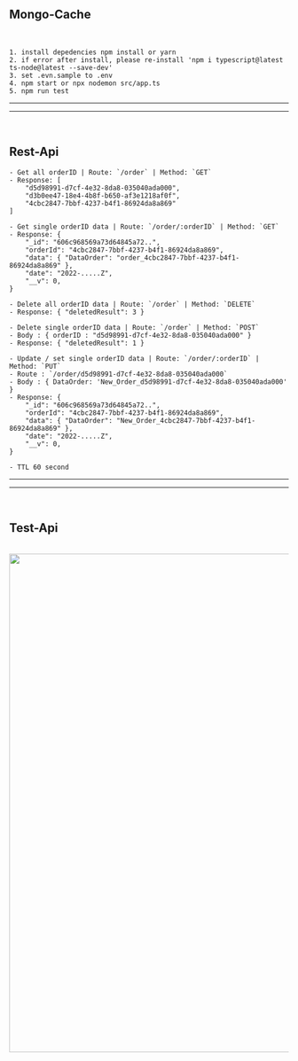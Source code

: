 ## Mongo-Cache 

<div>
  <br>
</div>

```
1. install depedencies npm install or yarn
2. if error after install, please re-install 'npm i typescript@latest ts-node@latest --save-dev'
3. set .evn.sample to .env
4. npm start or npx nodemon src/app.ts
5. npm run test
```

------------------------------------------------------------
------------------------------------------------------------

<div>
  <br>
</div>

## Rest-Api
```
- Get all orderID | Route: `/order` | Method: `GET`
- Response: [
    "d5d98991-d7cf-4e32-8da8-035040ada000", 
    "d3b0ee47-18e4-4b8f-b650-af3e1218af0f", 
    "4cbc2847-7bbf-4237-b4f1-86924da8a869"
]
```

```
- Get single orderID data | Route: `/order/:orderID` | Method: `GET`
- Response: {
    "_id": "606c968569a73d64845a72..",
    "orderId": "4cbc2847-7bbf-4237-b4f1-86924da8a869",
    "data": { "DataOrder": "order_4cbc2847-7bbf-4237-b4f1-86924da8a869" },
    "date": "2022-.....Z",
    "__v": 0,
}
```

```
- Delete all orderID data | Route: `/order` | Method: `DELETE`
- Response: { "deletedResult": 3 }
```

```
- Delete single orderID data | Route: `/order` | Method: `POST`
- Body : { orderID : "d5d98991-d7cf-4e32-8da8-035040ada000" }
- Response: { "deletedResult": 1 }
```

```
- Update / set single orderID data | Route: `/order/:orderID` | Method: `PUT`
- Route : `/order/d5d98991-d7cf-4e32-8da8-035040ada000`
- Body : { DataOrder: 'New_Order_d5d98991-d7cf-4e32-8da8-035040ada000' }
- Response: {
    "_id": "606c968569a73d64845a72..",
    "orderId": "4cbc2847-7bbf-4237-b4f1-86924da8a869",
    "data": { "DataOrder": "New_Order_4cbc2847-7bbf-4237-b4f1-86924da8a869" },
    "date": "2022-.....Z",
    "__v": 0,
}
```

```
- TTL 60 second
```

------------------------------
------------------------------
<div>
  <br>
</div>

## Test-Api
<div>
  <br>
</div>
  <div align="center" >
<img  src="https://i.ibb.co/pLxnx37/testscreenshot.jpg"  width="900px"  />
</div>


